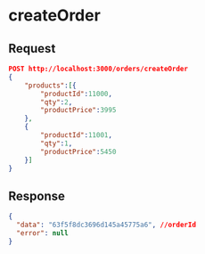 # createOrder

## Request

```json
POST http://localhost:3000/orders/createOrder
{
    "products":[{
        "productId":11000,
        "qty":2,
        "productPrice":3995
    },
    {
        "productId":11001,
        "qty":1,
        "productPrice":5450
    }]
}
```

## Response

```json
{
  "data": "63f5f8dc3696d145a45775a6", //orderId
  "error": null
}
```
